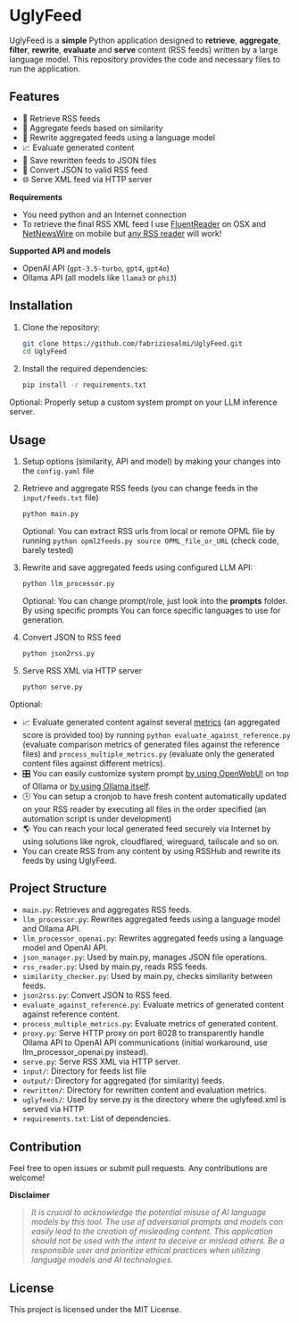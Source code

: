 # UglyFeed

UglyFeed is a **simple** Python application designed to **retrieve**, **aggregate**, **filter**, **rewrite**, **evaluate** and **serve** content (RSS feeds) written by a large language model. This repository provides the code and necessary files to run the application.

## Features

- 📡 Retrieve RSS feeds
- 🧮 Aggregate feeds based on similarity
- 🤖 Rewrite aggregated feeds using a language model
- 📈 Evaluate generated content
- 💾 Save rewritten feeds to JSON files
- 🔁 Convert JSON to valid RSS feed
- 🌐 Serve XML feed via HTTP server

**Requirements**

- You need python and an Internet connection 
- To retrieve the final RSS XML feed I use [FluentReader](https://github.com/yang991178/fluent-reader) on OSX and [NetNewsWire](https://netnewswire.com/) on mobile but [any RSS reader](https://github.com/topics/rss-reader) will work!

**Supported API and models**

- OpenAI API (`gpt-3.5-turbo`, `gpt4`, `gpt4o`)
- Ollama API (all models like `llama3` or `phi3`)
  
## Installation

1. Clone the repository:
    ```sh
    git clone https://github.com/fabriziosalmi/UglyFeed.git
    cd UglyFeed
    ```

2. Install the required dependencies:
    ```sh
    pip install -r requirements.txt
    ```
Optional: 
Properly setup a custom system prompt on your LLM inference server.
   
## Usage

1. Setup options (similarity, API and model) by making your changes into the `config.yaml` file

2. Retrieve and aggregate RSS feeds (you can change feeds in the `input/feeds.txt` file)
    ```sh
    python main.py
    ```

   Optional: You can extract RSS urls from local or remote OPML file by running `python opml2feeds.py source OPML_file_or_URL` (check code, barely tested)

3. Rewrite and save aggregated feeds using configured LLM API:

    ```sh
    python llm_processor.py
    ```
   
    Optional: You can change prompt/role, just look into the **prompts** folder. By using specific prompts You can force specific languages to use for generation.
   
4. Convert JSON to RSS feed
    ```sh
    python json2rss.py
    ```
    
5. Serve RSS XML via HTTP server
    ```sh
    python serve.py
    ```

Optional:
- 📈 Evaluate generated content against several [metrics](https://github.com/fabriziosalmi/UglyFeed/blob/main/docs/metrics.md) (an aggregated score is provided too) by running `python evaluate_against_reference.py` (evaluate comparison metrics of generated files against the reference files) and `process_multiple_metrics.py` (evaluate only the generated content files against different metrics).
- 🎛️ You can easily customize system prompt [by using OpenWebUI](https://github.com/open-webui/open-webui) on top of Ollama or [by using Ollama itself](https://github.com/ollama/ollama/blob/main/docs/modelfile.md).
- 🕒 You can setup a cronjob to have fresh content automatically updated on your RSS reader by executing all files in the order specified (an automation script is under development)
- 🌎 You can reach your local generated feed securely via Internet by using solutions like ngrok, cloudflared, wireguard, tailscale and so on.
- You can create RSS from any content by using RSSHub and rewrite its feeds by using UglyFeed.

## Project Structure

- `main.py`: Retrieves and aggregates RSS feeds.
- `llm_processor.py`: Rewrites aggregated feeds using a language model and Ollama API.
- `llm_processor_openai.py`: Rewrites aggregated feeds using a language model and OpenAI API.
- `json_manager.py`: Used by main.py, manages JSON file operations. 
- `rss_reader.py`: Used by main.py, reads RSS feeds.
- `similarity_checker.py`: Used by main.py, checks similarity between feeds.
- `json2rss.py`: Convert JSON to RSS feed.
- `evaluate_against_reference.py`: Evaluate metrics of generated content against reference content.
- `process_multiple_metrics.py`: Evaluate metrics of generated content.
- `proxy.py`: Serve HTTP proxy on port 8028 to transparently handle Ollama API to OpenAI API communications (initial workaround, use llm_processor_openai.py instead).
- `serve.py`: Serve RSS XML via HTTP server.
- `input/`: Directory for feeds list file
- `output/`: Directory for aggregated (for similarity) feeds.
- `rewritten/`: Directory for rewritten content and evaluation metrics.
- `uglyfeeds/`: Used by serve.py is the directory where the uglyfeed.xml is served via HTTP
- `requirements.txt`: List of dependencies.

## Contribution

Feel free to open issues or submit pull requests. Any contributions are welcome!

**Disclaimer**

> _It is crucial to acknowledge the potential misuse of AI language models by this tool. The use of adversarial prompts and models can easily lead to the creation of misleading content. This application should not be used with the intent to deceive or mislead others. Be a responsible user and prioritize ethical practices when utilizing language models and AI technologies._

## License

This project is licensed under the MIT License.
